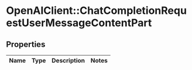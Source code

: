 # OpenAIClient::ChatCompletionRequestUserMessageContentPart

## Properties
Name | Type | Description | Notes
------------ | ------------- | ------------- | -------------

